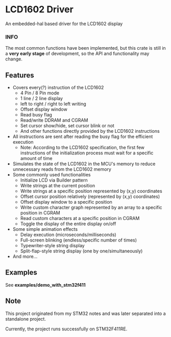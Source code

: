 # LCD1602 Driver

An embedded-hal based driver for the LCD1602 display

### INFO

The most common functions have been implemented, but this crate is still in a **very early stage** of development, so the API and functionality may change.

## Features

- Covers every(?) instruction of the LCD1602
  - 4 Pin / 8 Pin mode
  - 1 line / 2 line display
  - left to right / right to left writing
  - Offset display window
  - Read busy flag
  - Read/write DDRAM and CGRAM
  - Set cursor show/hide, set cursor blink or not
  - And other functions directly provided by the LCD1602 instructions
- All instructions are sent after reading the busy flag for the efficient execution
  - Note: According to the LCD1602 specification, the first few instructions of the initialization process must wait for a specific amount of time
- Simulates the state of the LCD1602 in the MCU's memory to reduce unnecessary reads from the LCD1602 memory
- Some commonly used functionalities
  - Initialize LCD via Builder pattern
  - Write strings at the current position
  - Write strings at a specific position represented by (x,y) coordinates
  - Offset cursor position relatively (represented by (x,y) coordinates)
  - Offset display window to a specific position
  - Write custom character graph represented by an array to a specific position in CGRAM
  - Read custom characters at a specific position in CGRAM
  - Toggle the display of the entire display on/off
- Some simple animation effects
  - Delay execution (microseconds/milliseconds)
  - Full-screen blinking (endless/specific number of times)
  - Typewriter-style string display
  - Split-flap-style string display (one by one/simultaneously)
- And more...

## Examples

See **examples/demo_with_stm32f411**

## Note

This project originated from my STM32 notes and was later separated into a standalone project.

Currently, the project runs successfully on STM32F411RE.
